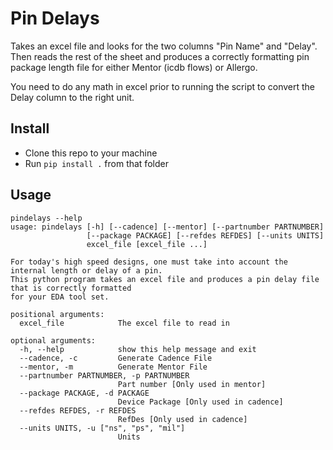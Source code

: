 # Pin Delays

Takes an excel file and looks for the two columns "Pin Name" and "Delay". Then reads the rest of the sheet
and produces a correctly formatting pin package length file for either Mentor (icdb flows) or Allergo.

You need to do any math in excel prior to running the script to convert the Delay column to the right unit.

## Install
* Clone this repo to your machine
* Run `pip install .` from that folder

## Usage
```
pindelays --help
usage: pindelays [-h] [--cadence] [--mentor] [--partnumber PARTNUMBER]
                 [--package PACKAGE] [--refdes REFDES] [--units UNITS]
                 excel_file [excel_file ...]

For today's high speed designs, one must take into account the internal length or delay of a pin.
This python program takes an excel file and produces a pin delay file that is correctly formatted
for your EDA tool set.

positional arguments:
  excel_file            The excel file to read in

optional arguments:
  -h, --help            show this help message and exit
  --cadence, -c         Generate Cadence File
  --mentor, -m          Generate Mentor File
  --partnumber PARTNUMBER, -p PARTNUMBER
                        Part number [Only used in mentor]
  --package PACKAGE, -d PACKAGE
                        Device Package [Only used in cadence]
  --refdes REFDES, -r REFDES
                        RefDes [Only used in cadence]
  --units UNITS, -u ["ns", "ps", "mil"]
                        Units
```

